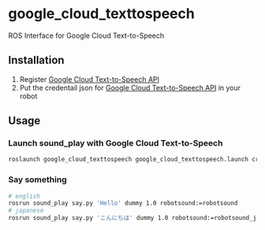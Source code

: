 # google_cloud_texttospeech

ROS Interface for Google Cloud Text-to-Speech

## Installation

1. Register [Google Cloud Text-to-Speech API](https://cloud.google.com/text-to-speech)
2. Put the credentail json for [Google Cloud Text-to-Speech API](https://cloud.google.com/text-to-speech) in your robot

## Usage

### Launch sound_play with Google Cloud Text-to-Speech

```bash
roslaunch google_cloud_texttospeech google_cloud_texttospeech.launch credentail:=/your/credentail/json/path
```

### Say something

```bash
# english
rosrun sound_play say.py 'Hello' dummy 1.0 robotsound:=robotsound
# japanese
rosrun sound_play say.py 'こんにちは' dummy 1.0 robotsound:=robotsound_jp
```
